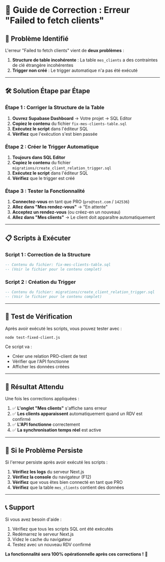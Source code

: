 # 🔧 Guide de Correction : Erreur "Failed to fetch clients"

## 🚨 **Problème Identifié**

L'erreur "Failed to fetch clients" vient de **deux problèmes** :

1. **Structure de table incohérente** : La table `mes_clients` a des contraintes de clé étrangère incohérentes
2. **Trigger non créé** : Le trigger automatique n'a pas été exécuté

---

## 🛠️ **Solution Étape par Étape**

### **Étape 1 : Corriger la Structure de la Table**

1. **Ouvrez Supabase Dashboard** → Votre projet → SQL Editor
2. **Copiez le contenu** du fichier `fix-mes-clients-table.sql`
3. **Exécutez le script** dans l'éditeur SQL
4. **Vérifiez** que l'exécution s'est bien passée

### **Étape 2 : Créer le Trigger Automatique**

1. **Toujours dans SQL Editor**
2. **Copiez le contenu** du fichier `migrations/create_client_relation_trigger.sql`
3. **Exécutez le script** dans l'éditeur SQL
4. **Vérifiez** que le trigger est créé

### **Étape 3 : Tester la Fonctionnalité**

1. **Connectez-vous** en tant que PRO (`pro@test.com` / `142536`)
2. **Allez dans "Mes rendez-vous"** → "En attente"
3. **Acceptez un rendez-vous** (ou créez-en un nouveau)
4. **Allez dans "Mes clients"** → Le client doit apparaître automatiquement

---

## 📋 **Scripts à Exécuter**

### **Script 1 : Correction de la Structure**
```sql
-- Contenu du fichier: fix-mes-clients-table.sql
-- (Voir le fichier pour le contenu complet)
```

### **Script 2 : Création du Trigger**
```sql
-- Contenu du fichier: migrations/create_client_relation_trigger.sql
-- (Voir le fichier pour le contenu complet)
```

---

## 🧪 **Test de Vérification**

Après avoir exécuté les scripts, vous pouvez tester avec :

```bash
node test-fixed-client.js
```

Ce script va :
- Créer une relation PRO-client de test
- Vérifier que l'API fonctionne
- Afficher les données créées

---

## 🎯 **Résultat Attendu**

Une fois les corrections appliquées :

1. ✅ **L'onglet "Mes clients"** s'affiche sans erreur
2. ✅ **Les clients apparaissent** automatiquement quand un RDV est confirmé
3. ✅ **L'API fonctionne** correctement
4. ✅ **La synchronisation temps réel** est active

---

## 🚨 **Si le Problème Persiste**

Si l'erreur persiste après avoir exécuté les scripts :

1. **Vérifiez les logs** du serveur Next.js
2. **Vérifiez la console** du navigateur (F12)
3. **Vérifiez** que vous êtes bien connecté en tant que PRO
4. **Vérifiez** que la table `mes_clients` contient des données

---

## 📞 **Support**

Si vous avez besoin d'aide :
1. Vérifiez que tous les scripts SQL ont été exécutés
2. Redémarrez le serveur Next.js
3. Videz le cache du navigateur
4. Testez avec un nouveau RDV confirmé

**La fonctionnalité sera 100% opérationnelle après ces corrections !** 🚀





